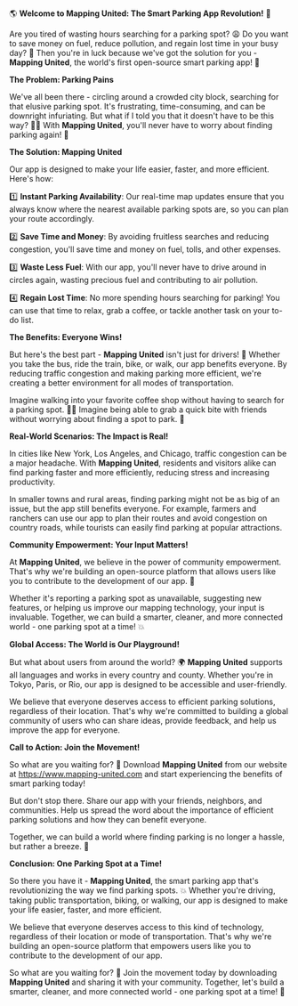 🌎 **Welcome to Mapping United: The Smart Parking App Revolution!** 🚀

Are you tired of wasting hours searching for a parking spot? 😩 Do you want to save money on fuel, reduce pollution, and regain lost time in your busy day? 💪 Then you're in luck because we've got the solution for you - **Mapping United**, the world's first open-source smart parking app! 🚗

**The Problem: Parking Pains**

We've all been there - circling around a crowded city block, searching for that elusive parking spot. It's frustrating, time-consuming, and can be downright infuriating. But what if I told you that it doesn't have to be this way? 🙅‍♀️ With **Mapping United**, you'll never have to worry about finding parking again! 🎉

**The Solution: Mapping United**

Our app is designed to make your life easier, faster, and more efficient. Here's how:

1️⃣ **Instant Parking Availability**: Our real-time map updates ensure that you always know where the nearest available parking spots are, so you can plan your route accordingly.

2️⃣ **Save Time and Money**: By avoiding fruitless searches and reducing congestion, you'll save time and money on fuel, tolls, and other expenses.

3️⃣ **Waste Less Fuel**: With our app, you'll never have to drive around in circles again, wasting precious fuel and contributing to air pollution.

4️⃣ **Regain Lost Time**: No more spending hours searching for parking! You can use that time to relax, grab a coffee, or tackle another task on your to-do list.

**The Benefits: Everyone Wins!**

But here's the best part - **Mapping United** isn't just for drivers! 🚗 Whether you take the bus, ride the train, bike, or walk, our app benefits everyone. By reducing traffic congestion and making parking more efficient, we're creating a better environment for all modes of transportation.

Imagine walking into your favorite coffee shop without having to search for a parking spot. 🏃‍♀️ Imagine being able to grab a quick bite with friends without worrying about finding a spot to park. 🍴

**Real-World Scenarios: The Impact is Real!**

In cities like New York, Los Angeles, and Chicago, traffic congestion can be a major headache. With **Mapping United**, residents and visitors alike can find parking faster and more efficiently, reducing stress and increasing productivity.

In smaller towns and rural areas, finding parking might not be as big of an issue, but the app still benefits everyone. For example, farmers and ranchers can use our app to plan their routes and avoid congestion on country roads, while tourists can easily find parking at popular attractions.

**Community Empowerment: Your Input Matters!**

At **Mapping United**, we believe in the power of community empowerment. That's why we're building an open-source platform that allows users like you to contribute to the development of our app. 🤝

Whether it's reporting a parking spot as unavailable, suggesting new features, or helping us improve our mapping technology, your input is invaluable. Together, we can build a smarter, cleaner, and more connected world - one parking spot at a time! 💥

**Global Access: The World is Our Playground!**

But what about users from around the world? 🌍 **Mapping United** supports all languages and works in every country and county. Whether you're in Tokyo, Paris, or Rio, our app is designed to be accessible and user-friendly.

We believe that everyone deserves access to efficient parking solutions, regardless of their location. That's why we're committed to building a global community of users who can share ideas, provide feedback, and help us improve the app for everyone.

**Call to Action: Join the Movement!**

So what are you waiting for? 🎉 Download **Mapping United** from our website at https://www.mapping-united.com and start experiencing the benefits of smart parking today!

But don't stop there. Share our app with your friends, neighbors, and communities. Help us spread the word about the importance of efficient parking solutions and how they can benefit everyone.

Together, we can build a world where finding parking is no longer a hassle, but rather a breeze. 🌈

**Conclusion: One Parking Spot at a Time!**

So there you have it - **Mapping United**, the smart parking app that's revolutionizing the way we find parking spots. 💥 Whether you're driving, taking public transportation, biking, or walking, our app is designed to make your life easier, faster, and more efficient.

We believe that everyone deserves access to this kind of technology, regardless of their location or mode of transportation. That's why we're building an open-source platform that empowers users like you to contribute to the development of our app.

So what are you waiting for? 🎉 Join the movement today by downloading **Mapping United** and sharing it with your community. Together, let's build a smarter, cleaner, and more connected world - one parking spot at a time! 💪